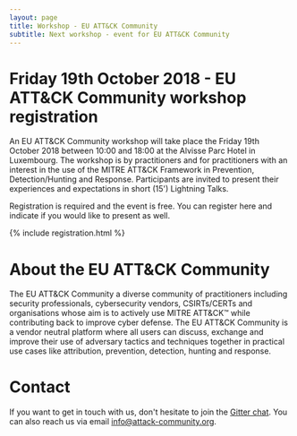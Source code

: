 ```yaml
---
layout: page
title: Workshop - EU ATT&CK Community
subtitle: Next workshop - event for EU ATT&CK Community
---
```


# Friday 19th October 2018 - EU ATT&CK Community workshop registration

An EU ATT&CK Community workshop will take place the Friday 19th October 2018 between 10:00 and 18:00 at the Alvisse Parc Hotel in Luxembourg. The workshop is by practitioners and for practitioners with an interest in the use of the MITRE ATT&CK Framework in Prevention, Detection/Hunting and Response. Participants are invited to present their experiences and expectations in short (15') Lightning Talks. 

Registration is required and the event is free. You can register here and indicate if you would like to present as well.

{% include registration.html %}

# About the EU ATT&CK Community

The EU ATT&CK Community a diverse community of practitioners including security professionals, cybersecurity vendors, CSIRTs/CERTs and organisations whose aim is to actively use MITRE ATT&CK™ while contributing back to improve cyber defense. The EU ATT&CK Community is a vendor neutral platform where all users can discuss, exchange and improve their use of adversary tactics and techniques together in practical use cases like attribution, prevention, detection, hunting and response.

# Contact

If you want to get in touch with us, don't hesitate to join the [Gitter chat](https://gitter.im/attack-community/Lobby#). You can also reach us via email info@attack-community.org.
